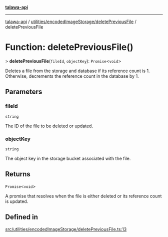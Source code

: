[**talawa-api**](../../../../README.md)

***

[talawa-api](../../../../modules.md) / [utilities/encodedImageStorage/deletePreviousFile](../README.md) / deletePreviousFile

# Function: deletePreviousFile()

\> **deletePreviousFile**(`fileId`, `objectKey`): `Promise`\<`void`\>

Deletes a file from the storage and database if its reference count is 1.
Otherwise, decrements the reference count in the database by 1.

## Parameters

### fileId

`string`

The ID of the file to be deleted or updated.

### objectKey

`string`

The object key in the storage bucket associated with the file.

## Returns

`Promise`\<`void`\>

A promise that resolves when the file is either deleted or its reference count is updated.

## Defined in

[src/utilities/encodedImageStorage/deletePreviousFile.ts:13](https://github.com/PalisadoesFoundation/talawa-api/blob/5c5b29a0ea487bda8306089fe128f43f3be29f94/src/utilities/encodedImageStorage/deletePreviousFile.ts#L13)
